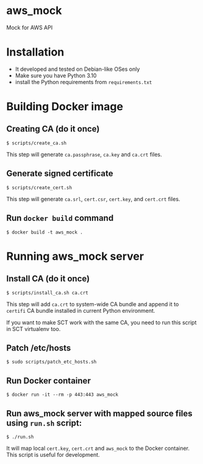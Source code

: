 # aws_mock
Mock for AWS API

# Installation
- It developed and tested on Debian-like OSes only
- Make sure you have Python 3.10
- install the Python requirements from `requirements.txt`

# Building Docker image

## Creating CA (do it once)

    $ scripts/create_ca.sh

This step will generate `ca.passphrase`, `ca.key` and `ca.crt` files.

## Generate signed certificate

    $ scripts/create_cert.sh

This step will generate `ca.srl`, `cert.csr`, `cert.key`, and `cert.crt` files.

## Run `docker build` command

    $ docker build -t aws_mock .

# Running aws_mock server

## Install CA (do it once)

    $ scripts/install_ca.sh ca.crt

This step will add `ca.crt` to system-wide CA bundle and append it to `certifi` CA bundle installed in current 
Python environment.

If you want to make SCT work with the same CA, you need to run this script in SCT virtualenv too.

## Patch /etc/hosts

    $ sudo scripts/patch_etc_hosts.sh

## Run Docker container

    $ docker run -it --rm -p 443:443 aws_mock

## Run aws_mock server with mapped source files using `run.sh` script:

    $ ./run.sh

It will map local `cert.key`, `cert.crt` and `aws_mock` to the Docker container.
This script is useful for development.
